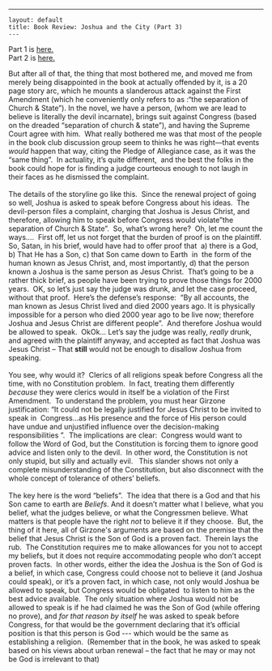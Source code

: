   ---
    layout: default
    title: Book Review: Joshua and the City (Part 3)
    ---

  <p>Part 1 is <a href="http://honestillusion.com/blogs/blog_0/archive/2004/04/10/202.aspx">here.<br /></a>Part 2 is <a href="http://honestillusion.com/blogs/blog_0/archive/2004/04/10/203.aspx">here.</a></p>
  <p class="MsoNormal" style="margin:0in 0in 0pt;">But after all of that, the thing that most bothered me, and moved me from merely being disappointed in the book at actually offended by it, is a 20 page story arc, which he mounts a slanderous attack against the First Amendment (which he conveniently only refers to as :“the separation of Church &amp; State”). In the novel, we have a person, (whom we are lead to believe is literally the devil incarnate), brings suit against Congress (based on the dreaded “separation of church &amp; state”), and having the Supreme Court agree with him.<span>  </span>What really bothered me was that most of the people in the book club discussion group seem to thinks he was right—that events <em>would </em>happen that<em> </em>way, citing the Pledge of Allegiance case, as it was the “same thing”.<span>  </span>In actuality, it’s quite different,<span>  </span>and the best the folks in the book could hope for is finding a judge courteous enough to not laugh in their faces as he dismissed the complaint.<span>  </span></p>
  <p class="MsoNormal" style="margin:0in 0in 0pt;"> </p>
  <p class="MsoNormal" style="margin:0in 0in 0pt;">The details of the storyline go like this.<span>  </span>Since the renewal project of going so well, Joshua is asked to speak before Congress about his ideas.<span>  </span>The devil-person files a complaint, charging that Joshua is Jesus Christ, and therefore, allowing him to speak before Congress would violate”the separation of Church &amp; State”.<span>  </span>So, what’s wrong here?<span>  </span>Oh, let me count the ways….<span>  </span>First off, let us not forget that the burden of proof is on the plaintiff.<span>  </span>So, Satan, in his brief, would have had to offer proof that<span>  </span>a) there is a God, b) That He has a Son, c) that Son came down to Earth<span>  </span>in<span>  </span>the form of the human known as Jesus Christ, and, most importantly, d) that the person known a Joshua is the same person as Jesus Christ.<span>  </span>That’s going to be a rather thick brief, as people have been trying to prove those things for 2000 years.<span>  </span>OK, so let’s just say the judge was drunk, and let the case proceed, without that proof.<span>  </span>Here’s the defense’s response:<span>  </span>“By all accounts, the man known as Jesus Christ lived and died 2000 years ago. It is physically impossible for a person who died 2000 year ago to be live now; therefore Joshua and Jesus Christ are different people”.<span>  </span>And therefore Joshua would be allowed to speak.<span>  </span>OkOk… Let’s say the judge was really, <em>really</em> drunk, and agreed with the plaintiff anyway, and accepted as fact that Joshua was Jesus Christ – That <strong>still</strong> would not be enough to disallow Joshua from speaking.<span>  </span></p>
  <p class="MsoNormal" style="margin:0in 0in 0pt;"> </p>
  <p class="MsoNormal" style="margin:0in 0in 0pt;">You see, why would it?<span>  </span>Clerics of all religions speak before Congress all the time, with no Constitution problem.<span>  </span>In fact, treating them differently <em>because</em> they were clerics would in itself be a violation of the First Amendment.<span>  </span>To understand the problem, you must hear Girzone justification: “It could not be legally justified for Jesus Christ to be invited to speak in<span>  </span>Congress…as His presence and the force of His person could have undue and unjustified influence over the decision-making responsibilities ”.<span>  </span>The implications are clear:<span>  </span>Congress would want to follow the Word of God, but the Constitution is forcing them to ignore good advice and listen only to the devil.<span>  </span>In other word, the Constitution is not only stupid, but silly and actually evil.<span>   </span>This slander shows not only a complete misunderstanding of the Constitution, but also disconnect with the whole concept of tolerance of others’ beliefs.</p>
  <p class="MsoNormal" style="margin:0in 0in 0pt;"> </p>
  <p class="MsoNormal" style="margin:0in 0in 0pt;">The key here is the word “beliefs”.<span>  </span>The idea that there is a God and that his Son came to earth are <em>Beliefs</em>. And it doesn’t matter what I believe, what you belief, what the judges believe, or what the Congressmen believe. What matters is that people have the right <em>not</em> to believe it if they choose.<span>  </span>But, the thing of it here, all of Girzone's arguments are based on the premise that the belief that Jesus Christ is the Son of God is a proven fact.<span>  </span>Therein lays the rub.<span>  </span>The Constitution requires me to make allowances for you not to accept my beliefs, but it does not require accommodating people who don’t accept proven facts.<span>  </span>In other words, either the idea the Joshua is the Son of God is a belief, in which case, Congress could choose not to believe it (and Joshua could speak), or it’s a proven fact, in which case, not only would Joshua be allowed to speak, but Congress would be obligated <span> </span>to listen to him as the best advice available.<span>  </span>The only situation where Joshua would not be allowed to speak is if he had claimed he was the Son of God (while offering no prove), and <em>for that reason by itself</em> he was asked to speak before Congress, for that would be the government declaring that it’s official position is that this person is God --- which would be the same as establishing a religion.<span>  </span>(Remember that in the book, he was asked to speak based on his views about urban renewal – the fact that he may or may not be God is irrelevant to that)</p>
  <p class="MsoNormal" style="margin:0in 0in 0pt;"> </p>
  <p> </p>